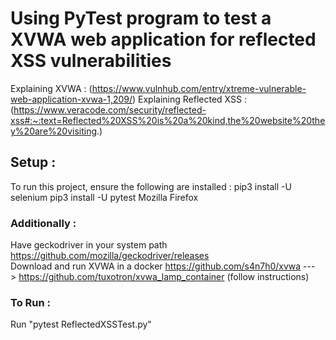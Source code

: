 # Using PyTest program to test a XVWA web application for reflected XSS vulnerabilities
Explaining XVWA : (https://www.vulnhub.com/entry/xtreme-vulnerable-web-application-xvwa-1,209/) 
Explaining Reflected XSS : (https://www.veracode.com/security/reflected-xss#:~:text=Reflected%20XSS%20is%20a%20kind,the%20website%20they%20are%20visiting.)
## Setup : 
To run this project, ensure the following are installed :
  pip3 install -U selenium
  pip3 install -U pytest
  Mozilla Firefox
### Additionally :
  Have geckodriver in your system path https://github.com/mozilla/geckodriver/releases  
  Download and run XVWA in a docker https://github.com/s4n7h0/xvwa --->     https://github.com/tuxotron/xvwa_lamp_container (follow instructions)  

### To Run :
Run "pytest ReflectedXSSTest.py"
